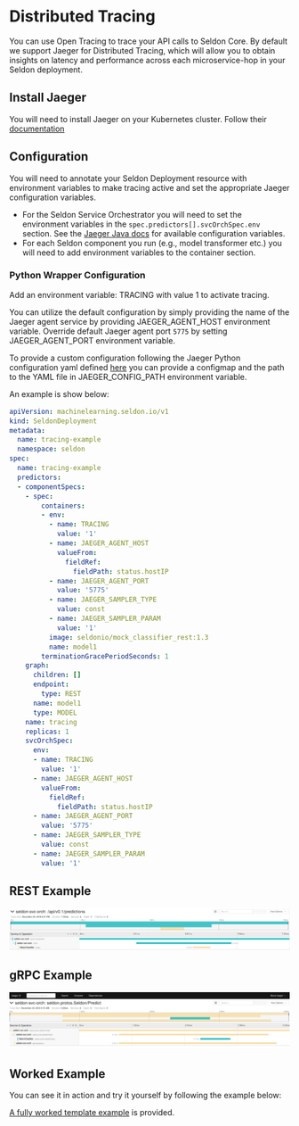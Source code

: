 # Distributed Tracing

You can use Open Tracing to trace your API calls to Seldon Core. By default we support Jaeger for Distributed Tracing, which will allow you to obtain insights on latency and performance across each microservice-hop in your Seldon deployment.

## Install Jaeger

You will need to install Jaeger on your Kubernetes cluster. Follow their [documentation](https://www.jaegertracing.io/docs/1.18/operator/)

## Configuration

You will need to annotate your Seldon Deployment resource with environment variables to make tracing active and set the appropriate Jaeger configuration variables.

  * For the Seldon Service Orchestrator you will need to set the environment variables in the `spec.predictors[].svcOrchSpec.env` section. See the [Jaeger Java docs](https://github.com/jaegertracing/jaeger-client-java/tree/master/jaeger-core#configuration-via-environment) for available configuration variables.
  * For each Seldon component you run (e.g., model transformer etc.) you will need to add environment variables to the container section.


### Python Wrapper Configuration

Add an environment variable: TRACING with value 1 to activate tracing.

You can utilize the default configuration by simply providing the name of the Jaeger agent service by providing JAEGER_AGENT_HOST environment variable. Override default Jaeger agent port `5775` by setting JAEGER_AGENT_PORT environment variable.

To provide a custom configuration following the Jaeger Python configuration yaml defined [here](https://github.com/jaegertracing/jaeger-client-python) you can provide a configmap and the path to the YAML file in JAEGER_CONFIG_PATH environment variable.

An example is show below:

```yaml
apiVersion: machinelearning.seldon.io/v1
kind: SeldonDeployment
metadata:
  name: tracing-example
  namespace: seldon
spec:
  name: tracing-example
  predictors:
  - componentSpecs:
    - spec:
        containers:
        - env:
          - name: TRACING
            value: '1'
          - name: JAEGER_AGENT_HOST
            valueFrom:
              fieldRef:
                fieldPath: status.hostIP
          - name: JAEGER_AGENT_PORT
            value: '5775'
          - name: JAEGER_SAMPLER_TYPE
            value: const
          - name: JAEGER_SAMPLER_PARAM
            value: '1'
          image: seldonio/mock_classifier_rest:1.3
          name: model1
        terminationGracePeriodSeconds: 1
    graph:
      children: []
      endpoint:
        type: REST
      name: model1
      type: MODEL
    name: tracing
    replicas: 1
    svcOrchSpec:
      env:
      - name: TRACING
        value: '1'
      - name: JAEGER_AGENT_HOST
        valueFrom:
          fieldRef:
            fieldPath: status.hostIP
      - name: JAEGER_AGENT_PORT
        value: '5775'
      - name: JAEGER_SAMPLER_TYPE
        value: const
      - name: JAEGER_SAMPLER_PARAM
        value: '1'
```
        


## REST Example

![jaeger-ui-rest](./jaeger-ui-rest-example.png)

## gRPC Example

![jaeger-ui-rest](./jaeger-ui-grpc-example.png)


## Worked Example

You can see it in action and try it yourself by following the example below:

[A fully worked template example](../examples/tracing.html) is provided.
